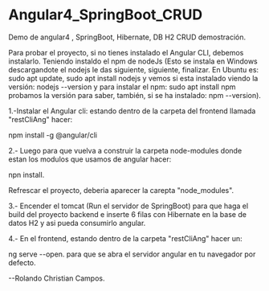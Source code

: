 # Angular4_SpringBoot_CRUD
Demo de angular4 , SpringBoot, Hibernate, DB H2 CRUD demostración.

Para probar el proyecto, si no tienes instalado el Angular CLI, debemos instalarlo. Teniendo instaldo el npm de nodeJs (Esto se instala en Windows descargandote el nodejs le das siguiente, siguiente, finalizar. En Ubuntu es: sudo apt update, sudo apt install nodejs y vemos si esta instalado viendo la versión: nodejs --version y para instalar el npm: sudo apt install npm probamos la versión para saber, también, si se ha instalado: npm --version).

1.-Instalar el Angular cli:
estando dentro de la carpeta del frontend llamada "restCliAng" hacer:

npm install -g @angular/cli

2.- Luego para que vuelva a construir la carpeta node-modules donde estan los modulos que usamos de angular hacer:

npn install.

Refrescar el proyecto, deberia aparecer la carepta "node_modules".

3.- Encender el tomcat (Run el servidor de SpringBoot)  para que haga el build del proyecto backend e inserte 6 filas con Hibernate en la base de datos H2 y asi pueda consumirlo angular.

4.- En el frontend, estando dentro de la carpeta "restCliAng" hacer un:

ng serve --open. para que se abra el servidor angular en tu navegador por defecto.

--Rolando Christian Campos.

